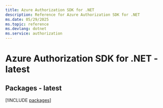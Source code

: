 ```yaml
---
title: Azure Authorization SDK for .NET
description: Reference for Azure Authorization SDK for .NET
ms.date: 05/29/2025
ms.topic: reference
ms.devlang: dotnet
ms.service: authorization
---
```

# Azure Authorization SDK for .NET - latest
## Packages - latest
[!INCLUDE [packages](authorization-index.md)]